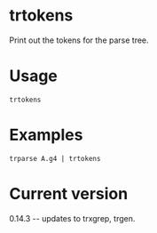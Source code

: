# trtokens

Print out the tokens for the parse tree.

# Usage

    trtokens

# Examples

    trparse A.g4 | trtokens

# Current version

0.14.3 -- updates to trxgrep, trgen.
